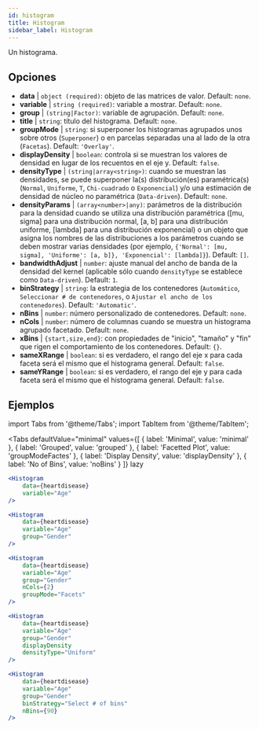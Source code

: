```yaml
---
id: histogram
title: Histogram
sidebar_label: Histogram
---
```


Un histograma.

## Opciones

* __data__ | `object (required)`: objeto de las matrices de valor. Default: `none`.
* __variable__ | `string (required)`: variable a mostrar. Default: `none`.
* __group__ | `(string|Factor)`: variable de agrupación. Default: `none`.
* __title__ | `string`: título del histograma. Default: `none`.
* __groupMode__ | `string`: si superponer los histogramas agrupados unos sobre otros (`Superponer`) o en parcelas separadas una al lado de la otra (`Facetas`). Default: `'Overlay'`.
* __displayDensity__ | `boolean`: controla si se muestran los valores de densidad en lugar de los recuentos en el eje y. Default: `false`.
* __densityType__ | `(string|array<string>)`: cuando se muestran las densidades, se puede superponer la(s) distribución(es) paramétrica(s) (`Normal`, `Uniforme`, `T`, `Chi-cuadrado` o `Exponencial`) y/o una estimación de densidad de núcleo no paramétrica (`Data-driven`). Default: `none`.
* __densityParams__ | `(array<number>|any)`: parámetros de la distribución para la densidad cuando se utiliza una distribución paramétrica ([mu, sigma] para una distribución normal, [a, b] para una distribución uniforme, [lambda] para una distribución exponencial) o un objeto que asigna los nombres de las distribuciones a los parámetros cuando se deben mostrar varias densidades (por ejemplo, `{'Normal': [mu, sigma], 'Uniforme': [a, b]}, 'Exponencial': [lambda]}`). Default: `[]`.
* __bandwidthAdjust__ | `number`: ajuste manual del ancho de banda de la densidad del kernel (aplicable sólo cuando `densityType` se establece como `Data-driven`). Default: `1`.
* __binStrategy__ | `string`: la estrategia de los contenedores (`Automático`, `Seleccionar # de contenedores`, o `Ajustar el ancho de los contenedores`). Default: `'Automatic'`.
* __nBins__ | `number`: número personalizado de contenedores. Default: `none`.
* __nCols__ | `number`: número de columnas cuando se muestra un histograma agrupado facetado. Default: `none`.
* __xBins__ | `{start,size,end}`: con propiedades de "inicio", "tamaño" y "fin" que rigen el comportamiento de los contenedores. Default: `{}`.
* __sameXRange__ | `boolean`: si es verdadero, el rango del eje x para cada faceta será el mismo que el histograma general. Default: `false`.
* __sameYRange__ | `boolean`: si es verdadero, el rango del eje y para cada faceta será el mismo que el histograma general. Default: `false`.


## Ejemplos

import Tabs from '@theme/Tabs';
import TabItem from '@theme/TabItem';

<Tabs
    defaultValue="minimal"
    values={[
        { label: 'Minimal', value: 'minimal' },
        { label: 'Grouped', value: 'grouped' },
        { label: 'Facetted Plot', value: 'groupModeFactes' },
        { label: 'Display Density', value: 'displayDensity' },
        { label: 'No of Bins', value: 'noBins' }
    ]}
    lazy
>

<TabItem value="minimal">

```jsx live
<Histogram 
    data={heartdisease} 
    variable="Age"
/>
```

</TabItem>

<TabItem value="grouped">

```jsx live
<Histogram 
    data={heartdisease} 
    variable="Age"
    group="Gender"
/>
```

</TabItem>

<TabItem value="groupModeFactes">

```jsx live
<Histogram 
    data={heartdisease} 
    variable="Age"
    group="Gender"
    nCols={2}
    groupMode="Facets"
/>
```

</TabItem>

<TabItem value="displayDensity">

```jsx live
<Histogram 
    data={heartdisease} 
    variable="Age"
    group="Gender"
    displayDensity 
    densityType="Uniform"
/>
```

</TabItem>

<TabItem value="noBins">

```jsx live
<Histogram 
    data={heartdisease} 
    variable="Age"
    group="Gender"
    binStrategy="Select # of bins"
    nBins={90}
/>
```

</TabItem>

</Tabs>
